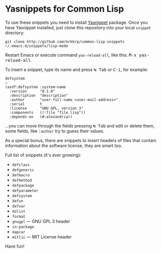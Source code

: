 # Yasnippets for Common Lisp

To use these snippets you need to install
[Yasnippet](https://github.com/capitaomorte/yasnippet) package. Once you
have Yasnippet installed, just clone this repository into your local
`snippet` directory:

```
git clone http://github.com/mrkkrp/common-lisp-snippets ~/.emacs.d/snippets/lisp-mode
```

Restart Emacs or execute command `yas-reload-all`, like this: <kbd>M-x
yas-reload-all</kbd>.

To insert a snippet, type its name and press <kbd>↹ Tab</kbd> or
<kbd>C-i</kbd>, for example:

```common-lisp
defsystem
⇒
(asdf:defsystem :system-name
  :version      "0.1.0"
  :description  "description"
  :author       "user-full-name <user-mail-address>"
  :serial       t
  :license      "GNU GPL, version 3"
  :components   ((:file "file.lisp"))
  :depends-on   (#:alexandria))

```

…you can move through the fields pressing <kbd>↹ Tab</kbd> and edit or
delete them, some fields, like `:author` try to guess their values.

As a special bonus, there are snippets to insert headers of files that
contain information about the software license, they are smart too.

Full list of snippets (it's ever growing):

* `defclass`
* `defgeneric`
* `defmacro`
* `defmethod`
* `defpackage`
* `defparameter`
* `defsystem`
* `defun`
* `defvar`
* `dolist`
* `format`
* `gnugpl` — GNU GPL 3 header
* `in-package`
* `mapcar`
* `mitlic` — MIT License header

Have fun!
